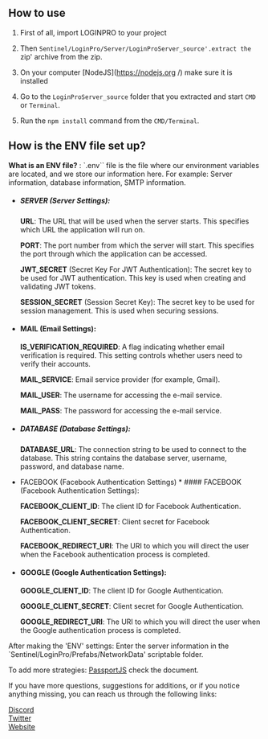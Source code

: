 How to use
----------

1. First of all, import LOGINPRO to your project

2. Then `Sentinel/LoginPro/Server/LoginProServer_source'.extract the `zip' archive from the zip.

3. On your computer [NodeJS](https://nodejs.org /) make sure it is installed

4. Go to the `LoginProServer_source` folder that you extracted and start `CMD` or `Terminal`.

5. Run the `npm install` command from the `CMD/Terminal`.


How is the ENV file set up?
------------------------------------------------------

**What is an ENV file?** : `.env`` file is the file where our environment variables are located, and we store our information here. For example: Server information, database information, SMTP information.

* ##### SERVER (Server Settings):

    **URL**: The URL that will be used when the server starts. This specifies which URL the application will run on.
    
    **PORT**: The port number from which the server will start. This specifies the port through which the application can be accessed.
    
    **JWT_SECRET** (Secret Key For JWT Authentication): The secret key to be used for JWT authentication. This key is used when creating and validating JWT tokens.
    
    **SESSION_SECRET** (Session Secret Key): The secret key to be used for session management. This is used when securing sessions.
* #### MAIL (Email Settings):

    **IS_VERIFICATION_REQUIRED**: A flag indicating whether email verification is required. This setting controls whether users need to verify their accounts.

    **MAIL_SERVICE**: Email service provider (for example, Gmail).

    **MAIL_USER**: The username for accessing the e-mail service.

    **MAIL_PASS**: The password for accessing the e-mail service.

* ##### DATABASE (Database Settings):

    **DATABASE_URL**: The connection string to be used to connect to the database. This string contains the database server, username, password, and database name.

* FACEBOOK (Facebook Authentication Settings) * #### FACEBOOK (Facebook Authentication Settings):

    **FACEBOOK_CLIENT_ID**: The client ID for Facebook Authentication.

    **FACEBOOK_CLIENT_SECRET**: Client secret for Facebook Authentication.

    **FACEBOOK_REDIRECT_URI**: The URI to which you will direct the user when the Facebook authentication process is completed.

* #### GOOGLE (Google Authentication Settings):

    **GOOGLE_CLIENT_ID**: The client ID for Google Authentication.

    **GOOGLE_CLIENT_SECRET**: Client secret for Google Authentication.

    **GOOGLE_REDIRECT_URI**: The URI to which you will direct the user when the Google authentication process is completed.

After making the 'ENV' settings:
    Enter the server information in the `Sentinel/LoginPro/Prefabs/NetworkData' scriptable folder.

To add more strategies: 
    [PassportJS](https://www.passportjs.org/docs/) check the document.

If you have more questions, suggestions for additions, or if you notice anything missing, you can reach us through the following links:

[Discord](https://discord.com/invite/ShG2erm9QQ)  
[Twitter](https://twitter.com/SentinelGa54657)  
[Website](https://sentinelasset.store)
